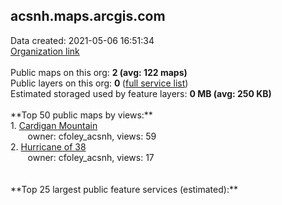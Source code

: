 <h2>acsnh.maps.arcgis.com</h2> Data created: 2021-05-06 16:51:34 <br /><a target='new' href='https://acsnh.maps.arcgis.com'>Organization link</a><br /><br />Public maps on this org: <b>2 (avg: 122 maps)</b><br />Public layers on this org: <b>0 </b>(<a target='new' href='https://services.arcgis.com/1aNg8mJOOswWx0hg/ArcGIS/rest/services'>full service list</a>)<br />Estimated storaged used by feature layers: <b>0 MB (avg: 250 KB)</b><br /><br />**Top 50 public maps by views:**<br />  1. <a target='new' href='https://www.arcgis.com/home/item.html?id=5008f242067e49dd8ac23d31df4c965d'>Cardigan Mountain</a> <br />  &nbsp;&nbsp;&nbsp;&nbsp; &nbsp;&nbsp;owner: cfoley_acsnh, views: 59<br />  2. <a target='new' href='https://www.arcgis.com/home/item.html?id=eea48c87c951490797baab8c0edc1f51'>Hurricane of 38</a> <br />  &nbsp;&nbsp;&nbsp;&nbsp; &nbsp;&nbsp;owner: cfoley_acsnh, views: 17<br /><br /><br />**Top 25 largest public feature services (estimated):**<br />